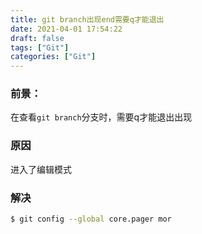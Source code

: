 ```yaml
---
title: git branch出现end需要q才能退出
date: 2021-04-01 17:54:22
draft: false
tags: ["Git"]
categories: ["Git"]
---
```


### 前景：
在查看`git branch`分支时，需要q才能退出出现

### 原因
进入了编辑模式


### 解决

```bash
$ git config --global core.pager mor
```

